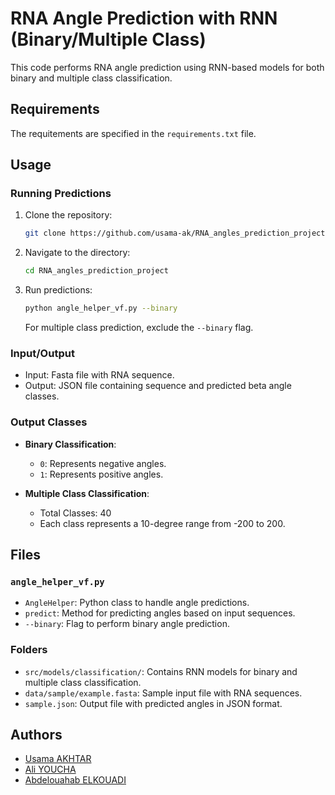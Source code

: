 # RNA Angle Prediction with RNN (Binary/Multiple Class)

This code performs RNA angle prediction using RNN-based models for both binary and multiple class classification.

## Requirements
The requitements are specified in the `requirements.txt` file.

## Usage

### Running Predictions

1. Clone the repository:
    ```bash
    git clone https://github.com/usama-ak/RNA_angles_prediction_project.git
    ```

2. Navigate to the directory:
    ```bash
    cd RNA_angles_prediction_project
    ```

3. Run predictions:
    ```bash
    python angle_helper_vf.py --binary
    ```
   For multiple class prediction, exclude the `--binary` flag.

### Input/Output

- Input: Fasta file with RNA sequence.
- Output: JSON file containing sequence and predicted beta angle classes.

### Output Classes

- **Binary Classification**:
  - `0`: Represents negative angles.
  - `1`: Represents positive angles.

- **Multiple Class Classification**:
  - Total Classes: 40
  - Each class represents a 10-degree range from -200 to 200.

## Files

### `angle_helper_vf.py`

- `AngleHelper`: Python class to handle angle predictions.
- `predict`: Method for predicting angles based on input sequences.
- `--binary`: Flag to perform binary angle prediction.

### Folders

- `src/models/classification/`: Contains RNN models for binary and multiple class classification.
- `data/sample/example.fasta`: Sample input file with RNA sequences.
- `sample.json`: Output file with predicted angles in JSON format.


## Authors

- [Usama AKHTAR](https://github.com/usama-ak)
- [Ali YOUCHA](https://github.com/MrAli1582)
- [Abdelouahab ELKOUADI]()
